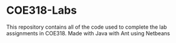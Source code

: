 # COE318-Labs
This repository contains all of the code used to complete the lab assignments in COE318. Made with Java with Ant using Netbeans
